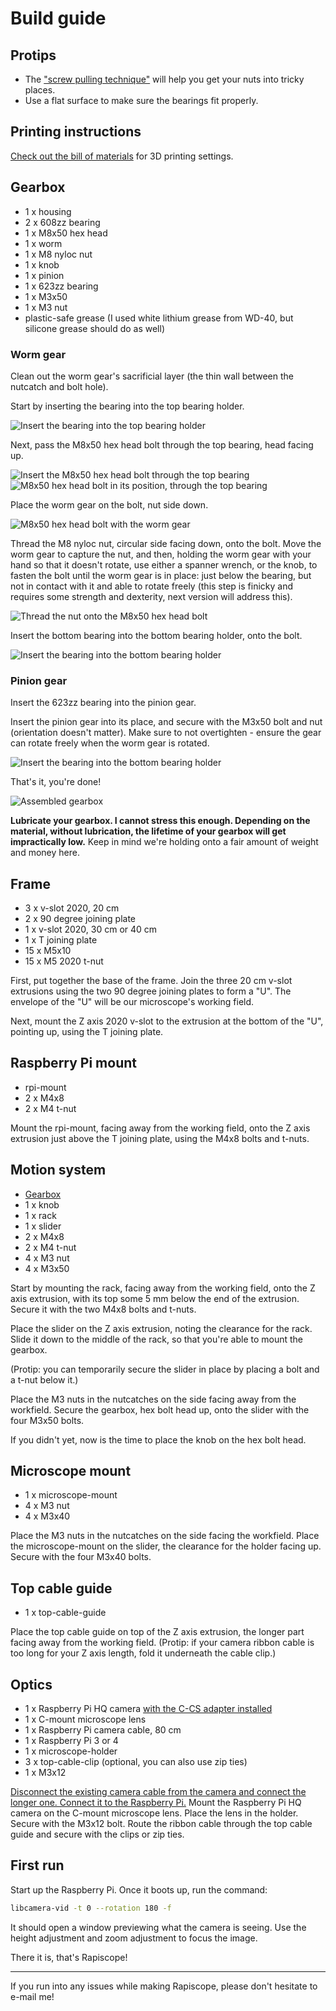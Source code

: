 # Build guide

## Protips
* The ["screw pulling technique"](https://help.prusa3d.com/guide/1-introduction_176529#176814) will help you get your nuts into tricky places.
* Use a flat surface to make sure the bearings fit properly.

## Printing instructions
[Check out the bill of materials](./bill-of-materials.md) for 3D printing settings.

## Gearbox
* 1 x housing
* 2 x 608zz bearing
* 1 x M8x50 hex head
* 1 x worm
* 1 x M8 nyloc nut
* 1 x knob
* 1 x pinion
* 1 x 623zz bearing
* 1 x M3x50
* 1 x M3 nut
* plastic-safe grease (I used white lithium grease from WD-40, but silicone grease should do as well)

### Worm gear
Clean out the worm gear's sacrificial layer (the thin wall between the nutcatch and bolt hole).

Start by inserting the bearing into the top bearing holder.

![Insert the bearing into the top bearing holder](./img/build/gearbox-top-bearing.png)

Next, pass the M8x50 hex head bolt through the top bearing, head facing up. 

![Insert the M8x50 hex head bolt through the top bearing](./img/build/gearbox-bolt.png)
![M8x50 hex head bolt in its position, through the top bearing](./img/build/gearbox-bolt-fastened.png)

Place the worm gear on the bolt, nut side down.

![M8x50 hex head bolt with the worm gear](./img/build/gearbox-bolt-worm.png)

Thread the M8 nyloc nut, circular side facing down, onto the bolt. Move the worm gear to capture the nut, and then,
holding the worm gear with your hand so that it doesn't rotate, use either a spanner wrench, or the knob, to fasten
the bolt until the worm gear is in place: just below the bearing, but not in contact with it and able to rotate freely
(this step is finicky and requires some strength and dexterity, next version will address this).

![Thread the nut onto the M8x50 hex head bolt](./img/build/gearbox-nut.png)

Insert the bottom bearing into the bottom bearing holder, onto the bolt.

![Insert the bearing into the bottom bearing holder](./img/build/gearbox-bottom-bearing.png)

### Pinion gear
Insert the 623zz bearing into the pinion gear. 

Insert the pinion gear into its place, and secure with the M3x50 bolt and nut (orientation doesn't matter).
Make sure to not overtighten - ensure the gear can rotate freely when the worm gear is rotated.

![Insert the bearing into the bottom bearing holder](./img/build/gearbox-pinion-gear.png)

That's it, you're done!

![Assembled gearbox](./img/build/gearbox-done.png)

**Lubricate your gearbox. I cannot stress this enough. Depending on the material, without lubrication, the lifetime of your gearbox will get impractically low.** Keep in mind we're holding onto a fair amount of weight and money here.

## Frame
* 3 x v-slot 2020, 20 cm
* 2 x 90 degree joining plate
* 1 x v-slot 2020, 30 cm or 40 cm
* 1 x T joining plate
* 15 x M5x10
* 15 x M5 2020 t-nut

First, put together the base of the frame. Join the three 20 cm v-slot extrusions using the two 90 degree joining plates to form a "U".
The envelope of the "U" will be our microscope's working field.

Next, mount the Z axis 2020 v-slot to the extrusion at the bottom of the "U", pointing up, using the T joining plate.

## Raspberry Pi mount
* rpi-mount
* 2 x M4x8
* 2 x M4 t-nut

Mount the rpi-mount, facing away from the working field, onto the Z axis extrusion just above the T joining plate, using the M4x8 bolts and t-nuts.

## Motion system
* [Gearbox](#gearbox)
* 1 x knob
* 1 x rack
* 1 x slider
* 2 x M4x8
* 2 x M4 t-nut
* 4 x M3 nut
* 4 x M3x50

Start by mounting the rack, facing away from the working field, onto the Z axis extrusion, with its top some 5 mm below the end of the extrusion.
Secure it with the two M4x8 bolts and t-nuts.

Place the slider on the Z axis extrusion, noting the clearance for the rack. Slide it down to the middle of the rack, so that you're able to mount the gearbox.

(Protip: you can temporarily secure the slider in place by placing a bolt and a t-nut below it.)

Place the M3 nuts in the nutcatches on the side facing away from the workfield.
Secure the gearbox, hex bolt head up, onto the slider with the four M3x50 bolts.

If you didn't yet, now is the time to place the knob on the hex bolt head.

## Microscope mount
* 1 x microscope-mount
* 4 x M3 nut
* 4 x M3x40

Place the M3 nuts in the nutcatches on the side facing the workfield.
Place the microscope-mount on the slider, the clearance for the holder facing up. Secure with the four M3x40 bolts.

## Top cable guide
* 1 x top-cable-guide

Place the top cable guide on top of the Z axis extrusion, the longer part facing away from the working field.
(Protip: if your camera ribbon cable is too long for your Z axis length, fold it underneath the cable clip.)

## Optics
* 1 x Raspberry Pi HQ camera [with the C-CS adapter installed](https://datasheets.raspberrypi.com/hq-camera/c-mount-lens-guide.pdf)
* 1 x C-mount microscope lens
* 1 x Raspberry Pi camera cable, 80 cm
* 1 x Raspberry Pi 3 or 4
* 1 x microscope-holder
* 3 x top-cable-clip (optional, you can also use zip ties)
* 1 x M3x12 

[Disconnect the existing camera cable from the camera and connect the longer one. Connect it to the Raspberry Pi.](https://www.raspberrypi.com/documentation/accessories/camera.html#connecting-the-camera)
Mount the Raspberry Pi HQ camera on the C-mount microscope lens.
Place the lens in the holder. Secure with the M3x12 bolt.
Route the ribbon cable through the top cable guide and secure with the clips or zip ties.

## First run
Start up the Raspberry Pi. Once it boots up, run the command:

```sh
libcamera-vid -t 0 --rotation 180 -f
```

It should open a window previewing what the camera is seeing. Use the height adjustment and zoom adjustment to focus the image.

There it is, that's Rapiscope!

---
If you run into any issues while making Rapiscope, please don't hesitate to e-mail me!
